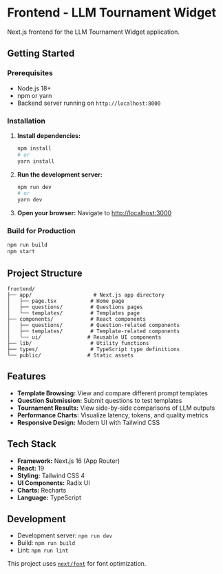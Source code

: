 # Frontend - LLM Tournament Widget

Next.js frontend for the LLM Tournament Widget application.

## Getting Started

### Prerequisites
- Node.js 18+
- npm or yarn
- Backend server running on `http://localhost:8000`

### Installation

1. **Install dependencies:**
   ```bash
   npm install
   # or
   yarn install
   ```

2. **Run the development server:**
   ```bash
   npm run dev
   # or
   yarn dev
   ```

3. **Open your browser:**
   Navigate to [http://localhost:3000](http://localhost:3000)

### Build for Production

```bash
npm run build
npm start
```

## Project Structure

```
frontend/
├── app/                    # Next.js app directory
│   ├── page.tsx           # Home page
│   ├── questions/         # Questions pages
│   └── templates/         # Templates page
├── components/            # React components
│   ├── questions/         # Question-related components
│   ├── templates/         # Template-related components
│   └── ui/               # Reusable UI components
├── lib/                   # Utility functions
├── types/                 # TypeScript type definitions
└── public/               # Static assets
```

## Features

- **Template Browsing:** View and compare different prompt templates
- **Question Submission:** Submit questions to test templates
- **Tournament Results:** View side-by-side comparisons of LLM outputs
- **Performance Charts:** Visualize latency, tokens, and quality metrics
- **Responsive Design:** Modern UI with Tailwind CSS

## Tech Stack

- **Framework:** Next.js 16 (App Router)
- **React:** 19
- **Styling:** Tailwind CSS 4
- **UI Components:** Radix UI
- **Charts:** Recharts
- **Language:** TypeScript

## Development

- Development server: `npm run dev`
- Build: `npm run build`
- Lint: `npm run lint`

This project uses [`next/font`](https://nextjs.org/docs/app/building-your-application/optimizing/fonts) for font optimization.
